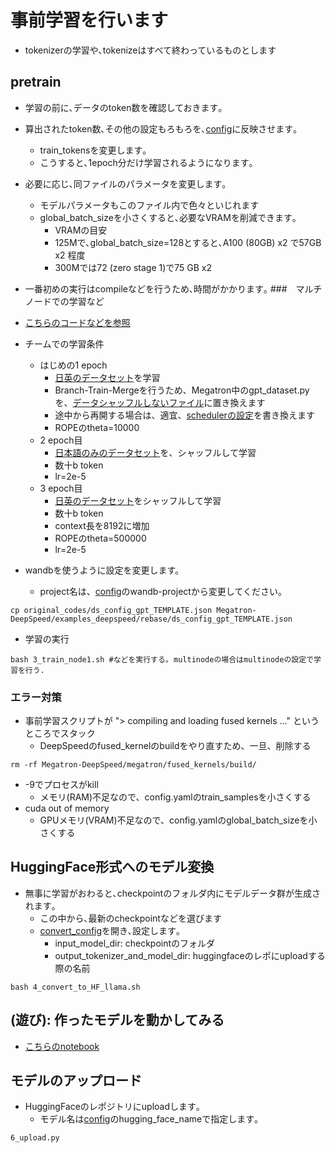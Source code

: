# 事前学習を行います
- tokenizerの学習や､tokenizeはすべて終わっているものとします

## pretrain
- 学習の前に､データのtoken数を確認しておきます｡
- 算出されたtoken数､その他の設定もろもろを､[config](config.yaml)に反映させます｡
  - train_tokensを変更します｡
  - こうすると､1epoch分だけ学習されるようになります｡
- 必要に応じ､同ファイルのパラメータを変更します｡
  - モデルパラメータもこのファイル内で色々といじれます
  - global_batch_sizeを小さくすると､必要なVRAMを削減できます｡
    - VRAMの目安
    - 125Mで､global_batch_size=128とすると､A100 (80GB) x2 で57GB x2 程度
    - 300Mでは72 (zero stage 1)で75 GB x2 
- 一番初めの実行はcompileなどを行うため､時間がかかります｡
###　マルチノードでの学習など
- [こちらのコードなどを参照](./codes/3_train_multi_node_llama.sh)

- チームでの学習条件
  - はじめの1 epoch
    - [日英のデータセット](../1_DataPreparation/20integrate_texts/dataset_dict.py)を学習
    - Branch-Train-Mergeを行うため、Megatron中のgpt_dataset.pyを、[データシャッフルしないファイル](./codes/original_codes/gpt_dataset.py)に置き換えます
    - 途中から再開する場合は、適宜、[schedulerの設定](./codes/Megatron-DeepSpeed/megatron/optimizer_param_scheduler.py)を書き換えます
    - ROPEのtheta=10000
  - 2 epoch目
    - [日本語のみのデータセット](../1_DataPreparation/20integrate_texts/real_btm/BTM_ja_dataset_dict.py)を、シャッフルして学習
    - 数十b token
    - lr=2e-5
  - 3 epoch目
    - [日英のデータセット](../1_DataPreparation/20integrate_texts/dataset_dict.py)をシャッフルして学習
    - 数十b token
    - context長を8192に増加
    - ROPEのtheta=500000
    - lr=2e-5


- wandbを使うように設定を変更します。
  - project名は、[config](./original_codes/ds_config_gpt_TEMPLATE.json)のwandb-projectから変更してください。
~~~
cp original_codes/ds_config_gpt_TEMPLATE.json Megatron-DeepSpeed/examples_deepspeed/rebase/ds_config_gpt_TEMPLATE.json
~~~

- 学習の実行
~~~
bash 3_train_node1.sh #などを実行する｡ multinodeの場合はmultinodeの設定で学習を行う.
~~~


### エラー対策
- 事前学習スクリプトが "> compiling and loading fused kernels ..." というところでスタック
  - DeepSpeedのfused_kernelのbuildをやり直すため、一旦、削除する
~~~
rm -rf Megatron-DeepSpeed/megatron/fused_kernels/build/
~~~
- -9でプロセスがkill
  - メモリ(RAM)不足なので、config.yamlのtrain_samplesを小さくする
- cuda out of memory
  - GPUメモリ(VRAM)不足なので、config.yamlのglobal_batch_sizeを小さくする  

## HuggingFace形式へのモデル変換
- 無事に学習がおわると､checkpointのフォルダ内にモデルデータ群が生成されます｡
  - この中から､最新のcheckpointなどを選びます
  - [convert_config](./convert_config.yaml)を開き､設定します｡
    - input_model_dir: checkpointのフォルダ
    - output_tokenizer_and_model_dir: huggingfaceのレポにuploadする際の名前
~~~
bash 4_convert_to_HF_llama.sh
~~~

## (遊び): 作ったモデルを動かしてみる
- [こちらのnotebook](./5_play_with_model.ipynb)

## モデルのアップロード
- HuggingFaceのレポジトリにuploadします｡
  - モデル名は[config](./convert_config.yaml)のhugging_face_nameで指定します｡
~~~
6_upload.py
~~~